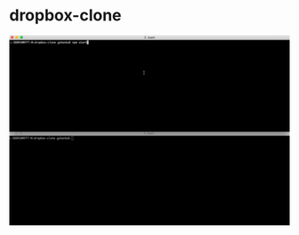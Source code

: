 # dropbox-clone

![](https://raw.githubusercontent.com/gaurigshankar/dropbox-clone/master/dropbox-submissiongifs/GET-cwd.gif)
